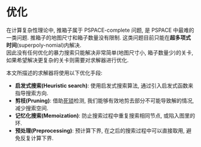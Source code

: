 # 优化

在计算复杂性理论中, 推箱子属于 PSPACE-complete 问题, 是 PSPACE 中最难的一类问题. 推箱子的地图尺寸和箱子数量没有限制. 这类问题目前只能在**超多项式时间**(superpoly-nomial)内解决.  
因此没有任何优化的暴力搜索只能解决非常简单(地图尺寸小, 箱子数量少)的关卡, 如果希望解决更复杂的关卡则需要对求解器进行优化.

本文所描述的求解器将使用以下优化手段:

- **启发式搜索(Heuristic search)**: 使用启发式搜索算法, 通过引入启发式函数来指导搜索方向.
- **剪枝(Pruning)**: 借助[死锁](deadlocks.md)检测, 我们能够有效地剪去部分不可能导致解的情况, 减少搜索空间.
- **记忆化搜索(Memoization)**: 防止搜索过程中重复搜索相同节点, 或陷入图里的环.
- **预处理(Preprocessing)**: 预计算下界, 在之后的搜索过程中可以直接取用, 避免反复计算下界.

